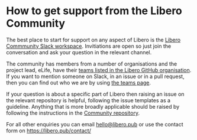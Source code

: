 # How to get support from the Libero Community
The best place to start for support on any aspect of Libero is the [Libero Commmunity Slack workspace](https://libero.pub/join-slack/). Invitiations are open so just join the conversation and ask your question in the relevant channel.

The community has members from a number of organisations and the project lead, eLife, have their [teams listed in the Libero GitHub organisation](https://github.com/orgs/libero/teams/elife-sciences/teams). If you want to mention someone on Slack, in an issue or in a pull request, then you can find out who we are by using [the teams page](https://github.com/orgs/libero/teams/elife-sciences/teams).

If your question is about a specific part of Libero then raising an issue on the relevant repository is helpful, following the issue templates as a guideline. Anything that is more broadly applicable should be raised by following the instructions in the [Community repository](https://github.com/libero/community).

For all other enquiries you can email [hello@libero.pub](mailot:hello@libero.pub) or use the contact form on https://libero.pub/contact/